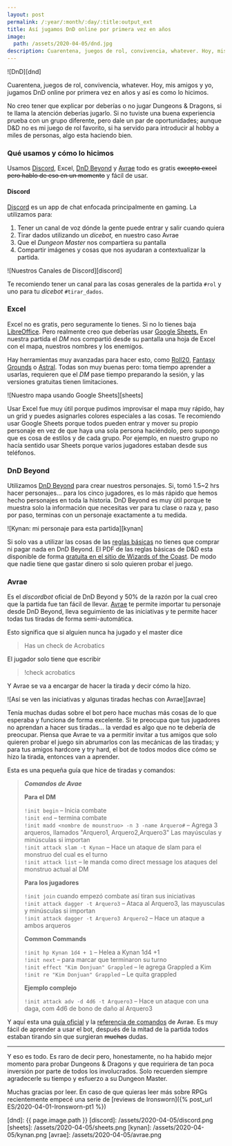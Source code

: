 ```yaml
---
layout: post
permalink: /:year/:month/:day/:title:output_ext
title: Así jugamos DnD online por primera vez en años
image:
  path: /assets/2020-04-05/dnd.jpg
description: Cuarentena, juegos de rol, convivencia, whatever. Hoy, mis amigos y yo, jugamos DnD online por primera vez en años y así es como lo hicimos.
---
```


![DnD][dnd]

Cuarentena, juegos de rol, convivencia, whatever. Hoy, mis amigos y yo, jugamos DnD online por primera vez en años y así es como lo hicimos.

<!--more-->

No creo tener que explicar por deberías o no jugar Dungeons & Dragons, si te llama la atención deberías jugarlo. Si no tuviste una buena experiencia prueba con un grupo diferente, pero dale un par de oportunidades; aunque D&D no es mi juego de rol favorito, si ha servido para introducir al hobby a miles de personas, algo esta haciendo bien.

### Qué usamos y cómo lo hicimos

Usamos [Discord](https://discordapp.com), Excel, [DnD Beyond](https://dndbeyond.com/) y [Avrae](https://avrae.io/) todo es gratis ~~excepto excel pero hablo de eso en un momento~~ y fácil de usar.

#### Discord

[Discord](https://discordapp.com) es un app de chat enfocada principalmente en gaming. La utilizamos para:

1. Tener un canal de voz dónde la gente puede entrar y salir cuando quiera
2. Tirar dados utilizando un _dicebot,_ en nuestro caso Avrae
3. Que el _Dungeon Master_ nos compartiera su pantalla
4. Compartir imágenes y cosas que nos ayudaran a contextualizar la partida.

![Nuestros Canales de Discord][discord]

Te recomiendo tener un canal para las cosas generales de la partida `#rol` y uno para tu _dicebot_ `#tirar_dados`.

### Excel

Excel no es gratis, pero seguramente lo tienes. Si no lo tienes baja [LibreOffice](https://www.libreoffice.org). Pero realmente creo que deberías usar [Google Sheets.](https://sheets.google.com) En nuestra partida el _DM_ nos compartió desde su pantalla una hoja de Excel con el mapa, nuestros nombres y los enemigos.

Hay herramientas muy avanzadas para hacer esto, como [Roll20](https://roll20.net/), [Fantasy Grounds](https://www.fantasygrounds.com/home/home.php) o [Astral](https://astraltabletop.com/). Todas son muy buenas pero: toma tiempo aprender a usarlas, requieren que el _DM_ pase tiempo preparando la sesión, y las versiones gratuitas tienen limitaciones.

![Nuestro mapa usando Google Sheets][sheets]

Usar Excel fue muy útil porque pudimos improvisar el mapa muy rápido, hay un grid y puedes asignarles colores especiales a las cosas. Te recomiendo usar Google Sheets porque todos pueden entrar y mover su propio personaje en vez de que haya una sola persona haciéndolo, pero supongo que es cosa de estilos y de cada grupo. Por ejemplo, en nuestro grupo no hacía sentido usar Sheets porque varios jugadores estaban desde sus teléfonos.

### DnD Beyond

Utilizamos [DnD Beyond](https://dndbeyond.com/) para crear nuestros personajes. Si, tomó 1.5~2 hrs hacer personajes... para los cinco jugadores, es lo más rápido que hemos hecho personajes en toda la historia. DnD Beyond es muy útil porque te muestra solo la información que necesitas ver para tu clase o raza y, paso por paso, terminas con un personaje exactamente a tu medida.

![Kynan: mi personaje para esta partida][kynan]

Si solo vas a utilizar las cosas de las [reglas básicas](https://www.dndbeyond.com/sources/basic-rules) no tienes que comprar ni pagar nada en DnD Beyond. El PDF de las reglas básicas de D&D esta disponible de forma [gratuita en el sitio de Wizards of the Coast](https://dnd.wizards.com/articles/features/basicrules). De modo que nadie tiene que gastar dinero si solo quieren probar el juego.

### Avrae

Es el _discordbot_ oficial de DnD Beyond y 50% de la razón por la cual creo que la partida fue tan fácil de llevar. [Avrae](https://avrae.io/) te permite importar tu personaje desde DnD Beyond, lleva seguimiento de las iniciativas y te permite hacer todas tus tiradas de forma semi-automática.

Esto significa que si alguien nunca ha jugado y el master dice
> Has un check de Acrobatics

El jugador solo tiene que escribir

> !check acrobatics

Y Avrae se va a encargar de hacer la tirada y decir cómo la hizo.

![Así se ven las iniciativas y algunas tiradas hechas con Avrae][avrae]

Tenía muchas dudas sobre el bot pero hace muchas más cosas de lo que esperaba y funciona de forma excelente. Si te preocupa que tus jugadores no aprendan a hacer sus tiradas... la verdad es algo que no te debería de preocupar. Piensa que Avrae te va a permitir invitar a tus amigos que solo quieren probar el juego sin abrumarlos con las mecánicas de las tiradas; y para tus amigos hardcore y try hard, el bot de todos modos dice cómo se hizo la tirada, entonces van a aprender.

Esta es una pequeña guía que hice de tiradas y comandos:

> _**Comandos de Avae**_
>
> **Para el DM**
>
> `!init begin` – Inicia combate  
> `!init end` – termina combate  
> `!init madd <nombre de mounstruo> -n 3 -name Arquero#` – Agrega 3 arqueros, llamados "Arquero1, Arquero2,Arquero3" Las mayúsculas y minúsculas si importan  
> `!init attack slam -t Kynan` – Hace un ataque de slam para el monstruo del cual es el turno  
> `!init attack list` – le manda como direct message los ataques del monstruo actual al DM  
>
> **Para los jugadores**
>
> `!init join` cuando empezó combate así tiran sus iniciativas  
> `!init attack dagger -t Arquero3` – Ataca al Arquero3, las mayusculas y minúsculas si importan  
> `!init attack dagger -t Arquero3 Arquero2` – Hace un ataque a ambos arqueros
>
> **Common Commands**
>
> `!init hp Kynan 1d4 + 1` – Helea a Kynan 1d4 +1  
> `!init next` – para marcar que terminaron su turno  
> `!init effect "Kim Donjuan" Grappled` – le agrega Grappled a Kim  
> `!init re "Kim Donjuan" Grappled` – Le quita grappled
>
> **Ejemplo complejo**
>
> `!init attack adv -d 4d6 -t Arquero3` – Hace un ataque con una daga, com 4d6 de bono de daño al Arquero3

Y aquí esta una [guía oficial](https://avrae.readthedocs.io/en/latest/aliasing/aliasing.html) y la [referencia de comandos](https://avrae.io/commands) de Avrae. Es muy fácil de aprender a usar el bot, después de la mitad de la partida todos estaban tirando sin que surgieran ~~muchas~~ dudas.

---

Y eso es todo. Es raro de decir pero, honestamente, no ha habido mejor momento para probar Dungeons & Dragons y que requiriera de tan poca inversión por parte de todos los involucrados. Solo recuerden siempre agradecerle su tiempo y esfuerzo a su Dungeon Master.

Muchas gracias por leer. En caso de que quieras leer más sobre RPGs recientemente empecé una serie de [reviews de Ironsworn]({% post_url ES/2020-04-01-Ironsworn-pt1 %})


[dnd]: {{ page.image.path }}
[discord]: /assets/2020-04-05/discord.png
[sheets]: /assets/2020-04-05/sheets.png
[kynan]: /assets/2020-04-05/kynan.png
[avrae]: /assets/2020-04-05/avrae.png
